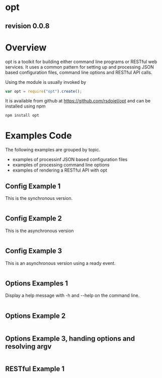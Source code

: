 opt
===
revision 0.0.8
--------------

# Overview

opt is a toolkit for building either command line programs or RESTful
web services. It uses a common pattern for setting up and processing
JSON based configuration files, command line options and RESTful API
calls.

Using the module is usually invoked by

```javascript
var opt = require("opt").create();
```
It is available from github at https://github.com/rsdoiel/opt and
can be installed using npm

```sh
npm install opt
```


# Examples Code

The following examples are grouped by topic.

* examples of processinf JSON based configuration files
* examples of processing command line options
* examples of rendering a RESTful API with opt

## Config Example 1

This is the synchronous version.

```javascript
```

## Config Example 2

This is the asynchronous version

```javascript
```

## Config Example 3

This is an asynchronous version using a ready event.

```javascript
```

## Options Examples 1

Display a help message with -h and --help on the command line.

```javascript
```

## Options Example 2

```javascript
```

## Options Example 3, handing options and resolving argv

```javascript
```

## RESTful Example 1

